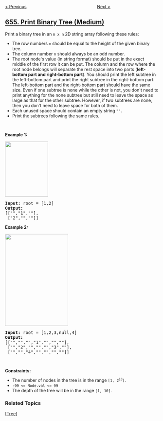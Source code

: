 <!--|This file generated by command(leetcode description); DO NOT EDIT.    |-->
<!--+----------------------------------------------------------------------+-->
<!--|@author    openset <openset.wang@gmail.com>                           |-->
<!--|@link      https://github.com/openset                                 |-->
<!--|@home      https://github.com/openset/leetcode                        |-->
<!--+----------------------------------------------------------------------+-->

[< Previous](../maximum-binary-tree "Maximum Binary Tree")
　　　　　　　　　　　　　　　　
[Next >](../coin-path "Coin Path")

## [655. Print Binary Tree (Medium)](https://leetcode.com/problems/print-binary-tree "输出二叉树")

<p>Print a binary tree in an <code>m x n</code> 2D string array following these rules:</p>

<ul>
	<li>The row numbers <code>m</code> should be equal to the height of the given binary tree.</li>
	<li>The column number <code>n</code> should always be an odd number.</li>
	<li>The root node&#39;s value (in string format) should be put in the exact middle of the first row it can be put. The column and the row where the root node belongs will separate the rest space into two parts (<strong>left-bottom part and right-bottom part</strong>). You should print the left subtree in the left-bottom part and print the right subtree in the right-bottom part. The left-bottom part and the right-bottom part should have the same size. Even if one subtree is none while the other is not, you don&#39;t need to print anything for the none subtree but still need to leave the space as large as that for the other subtree. However, if two subtrees are none, then you don&#39;t need to leave space for both of them.</li>
	<li>Each unused space should contain an empty string <code>&quot;&quot;</code>.</li>
	<li>Print the subtrees following the same rules.</li>
</ul>

<p>&nbsp;</p>
<p><strong>Example 1:</strong></p>
<img alt="" src="https://assets.leetcode.com/uploads/2021/05/03/print1-tree.jpg" style="width: 141px; height: 181px;" />
<pre>
<strong>Input:</strong> root = [1,2]
<strong>Output:</strong> 
[[&quot;&quot;,&quot;1&quot;,&quot;&quot;],
&nbsp;[&quot;2&quot;,&quot;&quot;,&quot;&quot;]]
</pre>

<p><strong>Example 2:</strong></p>
<img alt="" src="https://assets.leetcode.com/uploads/2021/05/03/print2-tree.jpg" style="width: 207px; height: 302px;" />
<pre>
<strong>Input:</strong> root = [1,2,3,null,4]
<strong>Output:</strong> 
[[&quot;&quot;,&quot;&quot;,&quot;&quot;,&quot;1&quot;,&quot;&quot;,&quot;&quot;,&quot;&quot;],
&nbsp;[&quot;&quot;,&quot;2&quot;,&quot;&quot;,&quot;&quot;,&quot;&quot;,&quot;3&quot;,&quot;&quot;],
&nbsp;[&quot;&quot;,&quot;&quot;,&quot;4&quot;,&quot;&quot;,&quot;&quot;,&quot;&quot;,&quot;&quot;]]
</pre>

<p>&nbsp;</p>
<p><strong>Constraints:</strong></p>

<ul>
	<li>The number of nodes in the tree is in the range <code>[1, 2<sup>10</sup>]</code>.</li>
	<li><code>-99 &lt;= Node.val &lt;= 99</code></li>
	<li>The depth of the tree will be in the range <code>[1, 10]</code>.</li>
</ul>

### Related Topics
  [[Tree](../../tag/tree/README.md)]
